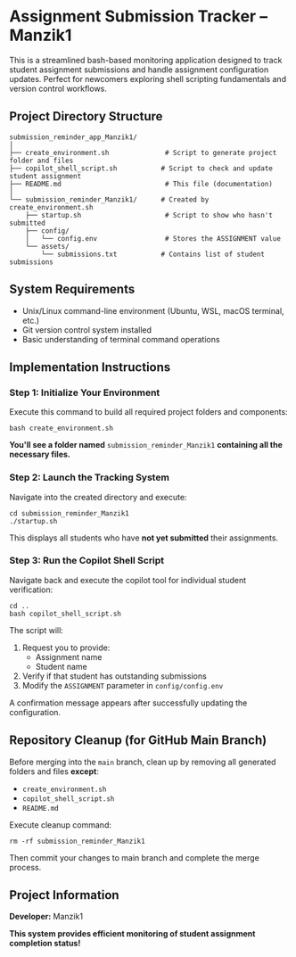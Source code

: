 # Assignment Submission Tracker – Manzik1

This is a streamlined bash-based monitoring application designed to track student assignment submissions and handle assignment configuration updates. Perfect for newcomers exploring shell scripting fundamentals and version control workflows.

## Project Directory Structure

```
submission_reminder_app_Manzik1/
│
├── create_environment.sh              # Script to generate project folder and files
├── copilot_shell_script.sh           # Script to check and update student assignment
├── README.md                          # This file (documentation)
│
└── submission_reminder_Manzik1/      # Created by create_environment.sh
    ├── startup.sh                     # Script to show who hasn't submitted
    ├── config/
    │   └── config.env                 # Stores the ASSIGNMENT value
    └── assets/
        └── submissions.txt           # Contains list of student submissions
```

## System Requirements

* Unix/Linux command-line environment (Ubuntu, WSL, macOS terminal, etc.)
* Git version control system installed
* Basic understanding of terminal command operations

## Implementation Instructions

### Step 1: Initialize Your Environment

Execute this command to build all required project folders and components:

```
bash create_environment.sh
```

**You'll see a folder named** `submission_reminder_Manzik1` **containing all the necessary files.**

### Step 2: Launch the Tracking System

Navigate into the created directory and execute:

```
cd submission_reminder_Manzik1
./startup.sh
```

This displays all students who have **not yet submitted** their assignments.

### Step 3: Run the Copilot Shell Script

Navigate back and execute the copilot tool for individual student verification:

```
cd ..
bash copilot_shell_script.sh
```

The script will:
1. Request you to provide:
   * Assignment name
   * Student name
2. Verify if that student has outstanding submissions
3. Modify the `ASSIGNMENT` parameter in `config/config.env`

A confirmation message appears after successfully updating the configuration.

## Repository Cleanup (for GitHub Main Branch)

Before merging into the `main` branch, clean up by removing all generated folders and files **except**:
* `create_environment.sh`
* `copilot_shell_script.sh`
* `README.md`

Execute cleanup command:

```
rm -rf submission_reminder_Manzik1
```

Then commit your changes to main branch and complete the merge process.

## Project Information

**Developer:** Manzik1  

**This system provides efficient monitoring of student assignment completion status!**
